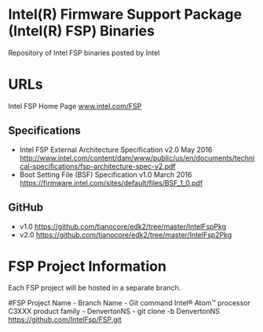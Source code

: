 # Intel(R) Firmware Support Package (Intel(R) FSP) Binaries
Repository of Intel FSP binaries posted by Intel

# URLs
Intel FSP Home Page www.intel.com/FSP

## Specifications
* Intel FSP External Architecture Specification v2.0 May 2016
  http://www.intel.com/content/dam/www/public/us/en/documents/technical-specifications/fsp-architecture-spec-v2.pdf
* Boot Setting File (BSF) Specification v1.0 March 2016
  https://firmware.intel.com/sites/default/files/BSF_1_0.pdf
 
## GitHub
* v1.0 https://github.com/tianocore/edk2/tree/master/IntelFspPkg
* v2.0 https://github.com/tianocore/edk2/tree/master/IntelFsp2Pkg


# FSP Project Information
Each FSP project will be hosted in a separate branch.

#FSP Project Name - Branch Name - Git command
Intel® Atom™ processor C3XXX product family - DenvertonNS - 
git clone -b DenvertonNS https://github.com/IntelFsp/FSP.git
